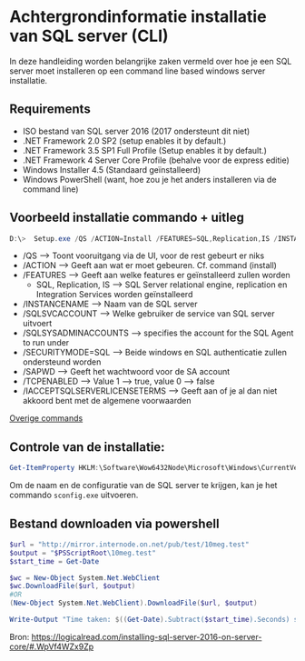 # Achtergrondinformatie installatie van SQL server (CLI)
In deze handleiding worden belangrijke zaken vermeld over hoe je een SQL server moet installeren op een command line based windows server installatie.
## Requirements
* ISO bestand van SQL server 2016 (2017 ondersteunt dit niet)
* .NET Framework 2.0 SP2 (setup enables it by default.)
* .NET Framework 3.5 SP1 Full Profile (Setup enables it by default.)
* .NET Framework 4 Server Core Profile (behalve voor de express editie)
* Windows Installer 4.5 (Standaard geïnstalleerd)
* Windows PowerShell (want, hoe zou je het anders installeren via de command line)
## Voorbeeld installatie commando + uitleg
```powershell
D:\>  Setup.exe /QS /ACTION=Install /FEATURES=SQL,Replication,IS /INSTANCENAME=MSSQLSERVER /SQLSVCACCOUNT=”NT Authority\System” /SQLSYSADMINACCOUNTS=”WS2016ServerCor\Administrator” /AGTSVCACCOUNT=”NT AUTHORITY\Network Service” /SECURITYMODE=SQL /SAPWD=”MYSt0n6Pw9″ /TCPENABLED=1 /IACCEPTSQLSERVERLICENSETERMS=1
```
* /QS --> Toont vooruitgang via de UI, voor de rest gebeurt er niks
* /ACTION --> Geeft aan wat er moet gebeuren. Cf. command (install)
* /FEATURES --> Geeft aan welke features er geïnstalleerd zullen worden
  * SQL, Replication, IS --> SQL Server relational engine, replication en Integration Services worden geïnstalleerd
* /INSTANCENAME --> Naam van de SQL server
* /SQLSVCACCOUNT --> Welke gebruiker de service van SQL server uitvoert
* /SQLSYSADMINACCOUNTS --> specifies the account for the SQL Agent to run under
* /SECURITYMODE=SQL --> Beide windows en SQL authenticatie zullen ondersteund worden
* /SAPWD --> Geeft het wachtwoord voor de SA account
* /TCPENABLED --> Value 1 --> true, value 0 --> false
* /IACCEPTSQLSERVERLICENSETERMS --> Geeft aan of je al dan niet akkoord bent met de algemene voorwaarden

[Overige commands](https://docs.microsoft.com/nl-be/sql/database-engine/install-windows/install-sql-server-from-the-command-prompt)
## Controle van de installatie:
```powershell
Get-ItemProperty HKLM:\Software\Wow6432Node\Microsoft\Windows\CurrentVersion\Uninstall\* | Select-Object DisplayName, DisplayVersion,Publisher, InstallDate | Format-Table –AutoSize
```
Om de naam en de configuratie van de SQL server te krijgen, kan je het commando `sconfig.exe` uitvoeren.  

## Bestand downloaden via powershell
```powershell
$url = "http://mirror.internode.on.net/pub/test/10meg.test"
$output = "$PSScriptRoot\10meg.test"
$start_time = Get-Date

$wc = New-Object System.Net.WebClient
$wc.DownloadFile($url, $output)
#OR
(New-Object System.Net.WebClient).DownloadFile($url, $output)

Write-Output "Time taken: $((Get-Date).Subtract($start_time).Seconds) second(s)"
```
Bron: https://logicalread.com/installing-sql-server-2016-on-server-core/#.WpVf4WZx9Zp
